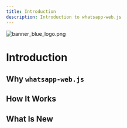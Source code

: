 ```yaml
---
title: Introduction
description: Introduction to whatsapp-web.js
---
```


<html>
    <img :src="$withBase('../../images/branding/dark/banner_blue_logo.png')" alt="banner_blue_logo.png">
<html/>

# Introduction


## Why `whatsapp-web.js`


## How It Works


## What Is New